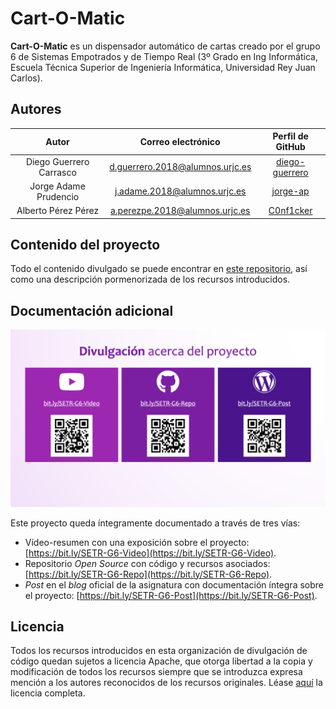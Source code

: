 # Cart-O-Matic

**Cart-O-Matic** es un dispensador automático de cartas creado por el grupo 6 de Sistemas Empotrados y de Tiempo Real (3º Grado en Ing Informática, Escuela Técnica Superior de Ingeniería Informática, Universidad Rey Juan Carlos).

## Autores
| Autor | Correo electrónico | Perfil de GitHub |
| :-------------: | :-------------: | :-------------: |
| Diego Guerrero Carrasco | [d.guerrero.2018@alumnos.urjc.es](mailto:d.guerrero.2018@alumnos.urjc.es) | [diego-guerrero](https://github.com/diego-guerrero)
| Jorge Adame Prudencio | [j.adame.2018@alumnos.urjc.es](mailto:j.adame.2018@alumnos.urjc.es) | [jorge-ap](https://github.com/jorge-ap)
| Alberto Pérez Pérez | [a.perezpe.2018@alumnos.urjc.es](mailto:a.perezpe.2018@alumnos.urjc.es) | [C0nf1cker](https://github.com/C0nf1cker)

## Contenido del proyecto
Todo el contenido divulgado se puede encontrar en [este repositorio](https://github.com/Cart-O-Matic/Cart-O-Matic), así como una descripción pormenorizada de los recursos introducidos.

## Documentación adicional
![Diapositiva de divulgación sobre el proyecto](/profile/DiapositivaDivulgacionProyecto.png)

Este proyecto queda íntegramente documentado a través de tres vías:
- Vídeo-resumen con una exposición sobre el proyecto: [https://bit.ly/SETR-G6-Video](https://bit.ly/SETR-G6-Video).
- Repositorio *Open Source* con código y recursos asociados: [https://bit.ly/SETR-G6-Repo](https://bit.ly/SETR-G6-Repo).
- *Post* en el *blog* oficial de la asignatura con documentación íntegra sobre el proyecto: [https://bit.ly/SETR-G6-Post](https://bit.ly/SETR-G6-Post).


## Licencia
Todos los recursos introducidos en esta organización de divulgación de código quedan sujetos a licencia Apache, que otorga libertad a la copia y modificación de todos los recursos siempre que se introduzca expresa mención a los autores reconocidos de los recursos originales. Léase [aquí](https://github.com/Cart-O-Matic/Cart-O-Matic/blob/main/LICENSE) la licencia completa.
